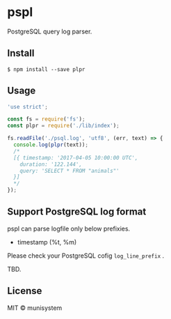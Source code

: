 # pspl
PostgreSQL query log parser.

## Install
```
$ npm install --save plpr
```

## Usage
```js
'use strict';

const fs = require('fs');
const plpr = require('./lib/index');

fs.readFile('./psql.log', 'utf8', (err, text) => {
  console.log(plpr(text));
  /*
  [{ timestamp: '2017-04-05 10:00:00 UTC',
    duration: '122.144',
    query: 'SELECT * FROM "animals"'
  }]
  */
});
```

## Support PostgreSQL log format
pspl can parse logfile only below prefixies.
- timestamp (%t, %m)

Please check your PostgreSQL cofig `log_line_prefix` .

TBD.

## License
MIT © munisystem
